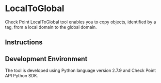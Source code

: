 # LocalToGlobal
Check Point LocalToGlobal tool enables you to copy objects, identified by a tag,  from a local domain to the global domain.

## Instructions

## Development Environment
The tool is developed using Python language version 2.7.9 and Check Point API Python SDK.
